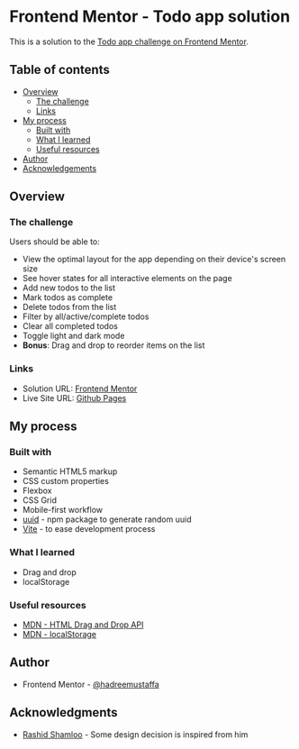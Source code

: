 # Frontend Mentor - Todo app solution

This is a solution to the [Todo app challenge on Frontend Mentor](https://www.frontendmentor.io/challenges/todo-app-Su1_KokOW).

## Table of contents

- [Overview](#overview)
  - [The challenge](#the-challenge)
  - [Links](#links)
- [My process](#my-process)
  - [Built with](#built-with)
  - [What I learned](#what-i-learned)
  - [Useful resources](#useful-resources)
- [Author](#author)
- [Acknowledgements](#acknowledgments)

## Overview

### The challenge

Users should be able to:

- View the optimal layout for the app depending on their device's screen size
- See hover states for all interactive elements on the page
- Add new todos to the list
- Mark todos as complete
- Delete todos from the list
- Filter by all/active/complete todos
- Clear all completed todos
- Toggle light and dark mode
- **Bonus**: Drag and drop to reorder items on the list

### Links

- Solution URL: [Frontend Mentor](https://www.frontendmentor.io/solutions/to-do-app-using-vite-vanilla-js-xS-ou_oirI)
- Live Site URL: [Github Pages](https://hadreemustaffa.github.io/to-do-app/)

## My process

### Built with

- Semantic HTML5 markup
- CSS custom properties
- Flexbox
- CSS Grid
- Mobile-first workflow
- [uuid](https://www.npmjs.com/package/uuid) - npm package to generate random uuid
- [Vite](https://vitejs.dev/) - to ease development process

### What I learned

- Drag and drop
- localStorage

### Useful resources

- [MDN - HTML Drag and Drop API](https://developer.mozilla.org/en-US/docs/Web/API/HTML_Drag_and_Drop_API)
- [MDN - localStorage](https://developer.mozilla.org/en-US/docs/Web/API/Window/localStorage)

## Author

- Frontend Mentor - [@hadreemustaffa](https://www.frontendmentor.io/profile/hadreemustaffa)

## Acknowledgments

- [Rashid Shamloo](https://www.frontendmentor.io/profile/rashidshamloo) - Some design decision is inspired from him

